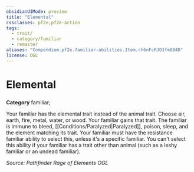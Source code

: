 ```yaml
---
obsidianUIMode: preview
title: "Elemental"
cssclasses: pf2e,pf2e-action
tags:
  - trait/
  - category/familiar
  - remaster
aliases: "Compendium.pf2e.familiar-abilities.Item.ch6nFcRJO1fm8B4D"
license: OGL
---
```

# Elemental

### 

**Category** familiar; 




Your familiar has the elemental trait instead of the animal trait. Choose air, earth, fire, metal, water, or wood. Your familiar gains that trait. The familiar is immune to bleed, [[Conditions/Paralyzed|Paralyzed]], poison, sleep, and the element matching its trait. Your familiar must have the resistance familiar ability to select this, unless it's a specific familiar. You can't select this ability if your familiar has a trait other than animal (such as a leshy familiar or an undead familiar).

*Source: Pathfinder Rage of Elements*
*OGL*